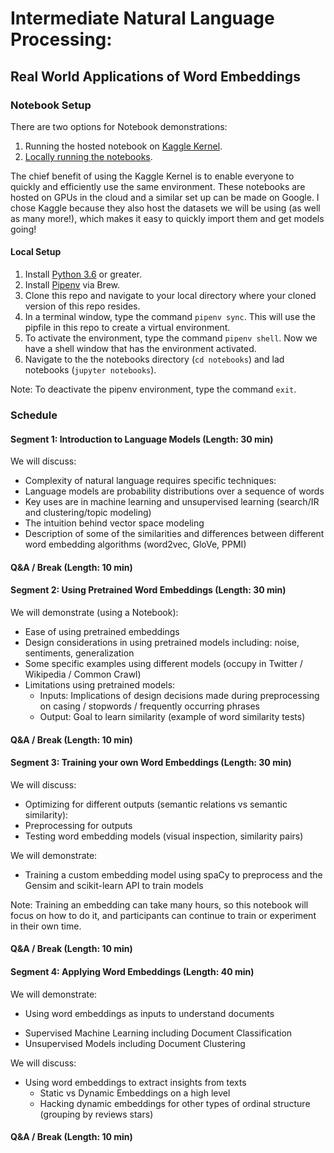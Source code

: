 # Intermediate Natural Language Processing:
## Real World Applications of Word Embeddings

### Notebook Setup 

There are two options for Notebook demonstrations:
1. Running the hosted notebook on [Kaggle Kernel](LINK).
2. [Locally running the notebooks](#local-setup).

The chief benefit of using the Kaggle Kernel is to enable everyone to quickly and efficiently use the same environment. These notebooks are hosted on GPUs in the cloud and a similar set up can be made on Google. I chose Kaggle because they also host the datasets we will be using (as well as many more!), which makes it easy to quickly import them and get models going! 

#### Local Setup

1. Install [Python 3.6](https://www.python.org/downloads/) or greater.
2. Install [Pipenv](https://docs.pipenv.org/en/latest/install/#installing-pipenv) via Brew.
3. Clone this repo and navigate to your local directory where your cloned version of this repo resides. 
4. In a terminal window, type the command `pipenv sync`. This will use the pipfile in this repo to create a virtual environment. 
5. To activate the environment, type the command `pipenv shell`. Now we have a shell window that has the environment activated. 
6. Navigate to the the notebooks directory (`cd notebooks`) and lad notebooks (`jupyter notebooks`). 

Note: To deactivate the pipenv environment, type the command `exit`. 


### Schedule
 
#### Segment 1: Introduction to Language Models (Length: 30 min)

We will discuss:

- Complexity of natural language requires specific techniques:
- Language models are probability distributions over a sequence of words
- Key uses are in machine learning and unsupervised learning (search/IR and clustering/topic modeling)
- The intuition behind vector space modeling
- Description of some of the similarities and differences between different word embedding algorithms (word2vec, GloVe, PPMI)

#### Q&A / Break (Length: 10 min)

#### Segment 2:  Using Pretrained Word Embeddings (Length: 30 min)

We will demonstrate (using a Notebook):

- Ease of using pretrained embeddings
- Design considerations in using pretrained models including: noise, sentiments, generalization
- Some specific examples using different models (occupy in Twitter / Wikipedia / Common Crawl)
- Limitations using pretrained models:
  + Inputs: Implications of design decisions made during preprocessing on casing / stopwords / frequently occurring phrases
  + Output: Goal to learn similarity (example of word similarity tests)

#### Q&A / Break (Length: 10 min)

#### Segment 3: Training your own Word Embeddings (Length: 30 min)

We will discuss:

-	Optimizing for different outputs (semantic relations vs semantic similarity):
-	Preprocessing for outputs
-	Testing word embedding models (visual inspection, similarity pairs)

We will demonstrate:

-	Training a custom embedding model using spaCy to preprocess and the Gensim and scikit-learn API to train models

Note: Training an embedding can take many hours, so this notebook will focus on how to do it, and participants can continue to train or experiment in their own time.

#### Q&A / Break (Length: 10 min)

#### Segment 4: Applying Word Embeddings (Length: 40 min)

We will demonstrate:

-	Using word embeddings as inputs to understand documents
  + Supervised Machine Learning including Document Classification
  + Unsupervised Models including Document Clustering
  
We will discuss:

- Using word embeddings to extract insights from texts
  + Static vs Dynamic Embeddings on a high level
  + Hacking dynamic embeddings for other types of ordinal structure (grouping by reviews stars)

#### Q&A / Break (Length: 10 min)
